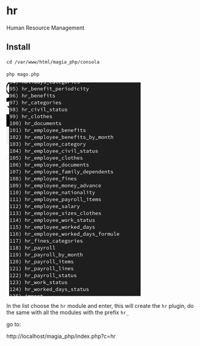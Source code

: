 # hr
Human Resource Management

## Install 

```
cd /var/www/html/magia_php/consola

php mago.php

```
![image](hr_1.png)

In the list choose the `hr` module and enter, this will create the `hr` plugin, do the same with all the modules with the prefix `hr_`

go to: 

http://localhost/magia_php/index.php?c=hr


